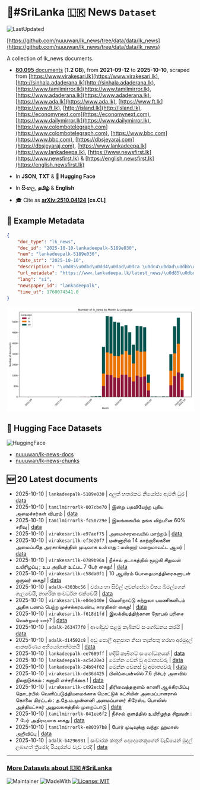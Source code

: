 # 📄#SriLanka 🇱🇰 News `Dataset`

![LastUpdated](https://img.shields.io/badge/last_updated-2025--10--10_11:16:58-green)

[https://github.com/nuuuwan/lk_news/tree/data/data/lk_news](https://github.com/nuuuwan/lk_news/tree/data/data/lk_news)

A collection of lk_news documents.

- [**80,095** documents](https://github.com/nuuuwan/lk_news/tree/data/data/lk_news) (**1.2 GB**), from **2021-09-12** to **2025-10-10**, scraped from [https://www.virakesari.lk](https://www.virakesari.lk), [http://sinhala.adaderana.lk](http://sinhala.adaderana.lk), [https://www.tamilmirror.lk](https://www.tamilmirror.lk), [https://www.adaderana.lk](https://www.adaderana.lk), [https://www.ada.lk](https://www.ada.lk), [https://www.ft.lk](https://www.ft.lk), [http://island.lk](http://island.lk), [https://economynext.com](https://economynext.com), [https://www.dailymirror.lk](https://www.dailymirror.lk), [https://www.colombotelegraph.com](https://www.colombotelegraph.com), [https://www.bbc.com](https://www.bbc.com), [https://dbsjeyaraj.com](https://dbsjeyaraj.com), [https://www.lankadeepa.lk](https://www.lankadeepa.lk), [https://www.newsfirst.lk](https://www.newsfirst.lk) & [https://english.newsfirst.lk](https://english.newsfirst.lk)

- In **JSON**, **TXT** & **🤗 Hugging Face**

- In **සිංහල**, **தமிழ்** & **English**

- 🎓 Cite as **[arXiv:2510.04124](https://arxiv.org/abs/2510.04124) [cs.CL]**

## 📝 Example Metadata

```json
{
    "doc_type": "lk_news",
    "doc_id": "2025-10-10-lankadeepalk-5189e030",
    "num": "lankadeepalk-5189e030",
    "date_str": "2025-10-10",
    "description": "\u0d85\u0dbd\u0dd4\u0dad\u0dca \u0dc4\u0dad\u0dbb\u0d9a\u0da7 \u0db1\u0dd2\u0dba\u0ddd\u0da2\u0dca\u200d\u0dba \u0d87\u0db8\u0dad\u0dd2 \u0db0\u0dd4\u0dbb",
    "url_metadata": "https://www.lankadeepa.lk/latest_news/\u0d85\u0dbd\u0dad-\u0dc4\u0dad\u0dbb\u0d9a\u0da7-\u0db1\u0dba\u0da2\u0dba-\u0d87\u0db8\u0dad-\u0db0\u0dbb/1-681054",
    "lang": "si",
    "newspaper_id": "lankadeepalk",
    "time_ut": 1760074541.0
}
```

![Chart](https://raw.githubusercontent.com/nuuuwan/lk_news/refs/heads/data/data/lk_news/docs_by_month_and_lang.png)

## 🤗 Hugging Face Datasets

![HuggingFace](https://img.shields.io/badge/-HuggingFace-FDEE21?style=for-the-badge&logo=HuggingFace)

- [nuuuwan/lk-news-docs](https://huggingface.co/datasets/nuuuwan/lk-news-docs)
- [nuuuwan/lk-news-chunks](https://huggingface.co/datasets/nuuuwan/lk-news-chunks)

## 🆕 20 Latest documents

- 2025-10-10 | `lankadeepalk-5189e030` | අලුත් හතරකට නියෝජ්‍ය ඇමති ධුර | [data](https://github.com/nuuuwan/lk_news/tree/data/data/lk_news/2020s/2025/2025-10-10-lankadeepalk-5189e030)
- 2025-10-10 | `tamilmirrorlk-007cbe70` | இன்று பதவியேற்ற புதிய அமைச்சர்கள் விபரம் | [data](https://github.com/nuuuwan/lk_news/tree/data/data/lk_news/2020s/2025/2025-10-10-tamilmirrorlk-007cbe70)
- 2025-10-10 | `tamilmirrorlk-fc50729e` | இலங்கையில் தங்க விற்பனை 60% சரிவு | [data](https://github.com/nuuuwan/lk_news/tree/data/data/lk_news/2020s/2025/2025-10-10-tamilmirrorlk-fc50729e)
- 2025-10-10 | `virakesarilk-e97aef75` | அமைச்சரவையில் மாற்றம் | [data](https://github.com/nuuuwan/lk_news/tree/data/data/lk_news/2020s/2025/2025-10-10-virakesarilk-e97aef75)
- 2025-10-10 | `virakesarilk-ef3e20f7` | மன்னாரில் 14 காற்றாலைகளை அமைப்பதே அரசாங்கத்தின் முடிவாக உள்ளது : மன்னார் மறைமாவட்ட ஆயர் | [data](https://github.com/nuuuwan/lk_news/tree/data/data/lk_news/2020s/2025/2025-10-10-virakesarilk-ef3e20f7)
- 2025-10-10 | `virakesarilk-0789b96a` | நீச்சல் தடாகத்தில் மூழ்கி சிறுவன் உயிரிழப்பு ; உப அதிபர் உட்பட 7 பேர் கைது! | [data](https://github.com/nuuuwan/lk_news/tree/data/data/lk_news/2020s/2025/2025-10-10-virakesarilk-0789b96a)
- 2025-10-10 | `virakesarilk-c58da0f1` | 10 ஆயிரம் போதைமாத்திரைகளுடன் ஒருவர் கைது! | [data](https://github.com/nuuuwan/lk_news/tree/data/data/lk_news/2020s/2025/2025-10-10-virakesarilk-c58da0f1)
- 2025-10-10 | `adalk-4303bc56` | වරාය හා සිවිල් ගුවන්සේවා විෂය බිමල්ගෙන් ගැලවෙයි, නාගරික සංවර්ධන එක්වෙයි | [data](https://github.com/nuuuwan/lk_news/tree/data/data/lk_news/2020s/2025/2025-10-10-adalk-4303bc56)
- 2025-10-10 | `virakesarilk-e04e140e` | வெளிநாட்டு சுற்றுலா பயணிகளிடம் அதிக பணம் பெற்ற முச்சக்கரவண்டி சாரதிகள் கைது! | [data](https://github.com/nuuuwan/lk_news/tree/data/data/lk_news/2020s/2025/2025-10-10-virakesarilk-e04e140e)
- 2025-10-10 | `virakesarilk-f618d1fd` | இலக்கியத்திற்கான நோபல் பரிசை வென்றவர் யார்? | [data](https://github.com/nuuuwan/lk_news/tree/data/data/lk_news/2020s/2025/2025-10-10-virakesarilk-f618d1fd)
- 2025-10-10 | `adalk-263477f0` | ආණ්ඩුව පළමු කැබිනට් සංශෝධනය කරයි | [data](https://github.com/nuuuwan/lk_news/tree/data/data/lk_news/2020s/2025/2025-10-10-adalk-263477f0)
- 2025-10-10 | `adalk-d14592c8` | අඩු පොලී අනුපාත නිසා තැන්පතු හරහා අරමුදල් ආකර්ෂණය අභියෝගාත්මකයි | [data](https://github.com/nuuuwan/lk_news/tree/data/data/lk_news/2020s/2025/2025-10-10-adalk-d14592c8)
- 2025-10-10 | `lankadeepalk-ee7689ff` | හදිසි කැබිනට් සංශෝධනයක් | [data](https://github.com/nuuuwan/lk_news/tree/data/data/lk_news/2020s/2025/2025-10-10-lankadeepalk-ee7689ff)
- 2025-10-10 | `lankadeepalk-ac5420e3` | මෙන්න වෙන් වූ අමාත්‍යවරු | [data](https://github.com/nuuuwan/lk_news/tree/data/data/lk_news/2020s/2025/2025-10-10-lankadeepalk-ac5420e3)
- 2025-10-10 | `lankadeepalk-24b94f02` | මෙන්න වෙනස් වූ අමාත්‍යවරු | [data](https://github.com/nuuuwan/lk_news/tree/data/data/lk_news/2020s/2025/2025-10-10-lankadeepalk-24b94f02)
- 2025-10-10 | `virakesarilk-de36d425` | பிலிப்பைன்ஸில் 7.6 ரிச்டர் அளவில் நிலநடுக்கம் : சுனாமி எச்சரிக்கை ! | [data](https://github.com/nuuuwan/lk_news/tree/data/data/lk_news/2020s/2025/2025-10-10-virakesarilk-de36d425)
- 2025-10-10 | `virakesarilk-c692ecb2` | திரிவைத்தகுளம் காணி ஆக்கிரமிப்பு தொடர்பில் வெளிப்படுத்தியமைக்காக மொட்டுக் கட்சியின் அமைப்பாளரால் கொலை மிரட்டல் : த.தே.ம.முன்னனி அமைப்பாளர் சிரேஸ்ட பொலிஸ் அத்தியட்சகர் அலுவலகத்தில் முறைப்பாடு | [data](https://github.com/nuuuwan/lk_news/tree/data/data/lk_news/2020s/2025/2025-10-10-virakesarilk-c692ecb2)
- 2025-10-10 | `tamilmirrorlk-041ee6f2` | நீச்சல் குளத்தில் உயிரிழந்த சிறுவன் : 7 பேர் அதிரடியாக கைது | [data](https://github.com/nuuuwan/lk_news/tree/data/data/lk_news/2020s/2025/2025-10-10-tamilmirrorlk-041ee6f2)
- 2025-10-10 | `tamilmirrorlk-e80397b8` | போர் முடிவுக்கு வந்து: ஹமாஸ் அறிவிப்பு | [data](https://github.com/nuuuwan/lk_news/tree/data/data/lk_news/2020s/2025/2025-10-10-tamilmirrorlk-e80397b8)
- 2025-10-10 | `adalk-b4296981` | සංචාරක කතුන් දෙදෙනෙකුගෙන් වැඩියෙන් මුදල් ලබාගත් ත්‍රීරෝද රියදුරන්ට වැඩ වරදී | [data](https://github.com/nuuuwan/lk_news/tree/data/data/lk_news/2020s/2025/2025-10-10-adalk-b4296981)

---

### [More Datasets about 🇱🇰 #SriLanka](https://github.com/nuuuwan/lk_datasets)

![Maintainer](https://img.shields.io/badge/maintainer-nuuuwan-red)
![MadeWith](https://img.shields.io/badge/made_with-python-blue)
[![License: MIT](https://img.shields.io/badge/License-MIT-yellow.svg)](https://opensource.org/licenses/MIT)
